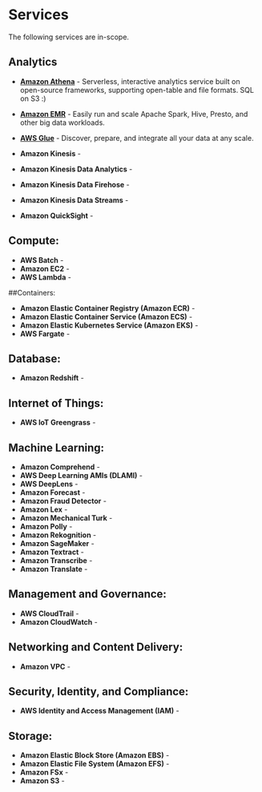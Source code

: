 # Services

The following services are in-scope.

## Analytics

* **[Amazon Athena](https://aws.amazon.com/athena/)** - Serverless, interactive analytics service built on open-source frameworks, supporting open-table and file formats. SQL on S3 :)

* **[Amazon EMR](https://aws.amazon.com/emr/)** - Easily run and scale Apache Spark, Hive, Presto, and other big data workloads. 

* **[AWS Glue](https://aws.amazon.com/glue/)** - Discover, prepare, and integrate all your data at any scale. 

* **Amazon Kinesis** -
* **Amazon Kinesis Data Analytics** -
* **Amazon Kinesis Data Firehose** -
* **Amazon Kinesis Data Streams** -
* **Amazon QuickSight** -

## Compute:
* **AWS Batch** -
* **Amazon EC2** -
* **AWS Lambda** -

##Containers:

* **Amazon Elastic Container Registry (Amazon ECR)** -
* **Amazon Elastic Container Service (Amazon ECS)** -
* **Amazon Elastic Kubernetes Service (Amazon EKS)** -
* **AWS Fargate** -

## Database:
* **Amazon Redshift** -

## Internet of Things:
* **AWS IoT Greengrass** - 

## Machine Learning:
* **Amazon Comprehend** -
* **AWS Deep Learning AMIs (DLAMI)** -
* **AWS DeepLens** -
* **Amazon Forecast** -
* **Amazon Fraud Detector** -
* **Amazon Lex** -
* **Amazon Mechanical Turk** -
* **Amazon Polly** -
* **Amazon Rekognition** -
* **Amazon SageMaker** -
* **Amazon Textract** -
* **Amazon Transcribe** -
* **Amazon Translate** -
## Management and Governance:
* **AWS CloudTrail** -
* **Amazon CloudWatch** -
## Networking and Content Delivery:
* **Amazon VPC** -

## Security, Identity, and Compliance:
* **AWS Identity and Access Management (IAM)** -

## Storage:
* **Amazon Elastic Block Store (Amazon EBS)** -
* **Amazon Elastic File System (Amazon EFS)** -
* **Amazon FSx** -
* **Amazon S3** - 